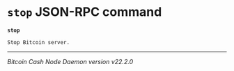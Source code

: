 `stop` JSON-RPC command
=======================

**`stop`**

```
Stop Bitcoin server.
```

***

*Bitcoin Cash Node Daemon version v22.2.0*
